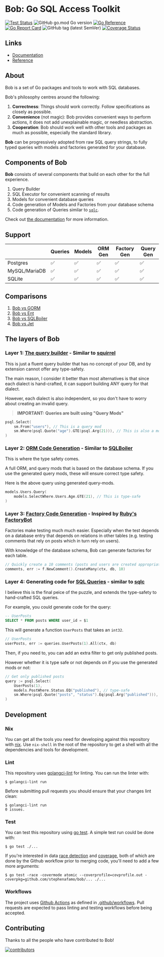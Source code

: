 # Bob: Go SQL Access Toolkit

[![Test Status](https://github.com/stephenafamo/bob/actions/workflows/test.yml/badge.svg)](https://github.com/stephenafamo/bob/actions/workflows/test.yml) ![GitHub go.mod Go version](https://img.shields.io/github/go-mod/go-version/stephenafamo/bob) [![Go Reference](https://pkg.go.dev/badge/github.com/stephenafamo/bob.svg)](https://pkg.go.dev/github.com/stephenafamo/bob) [![Go Report Card](https://goreportcard.com/badge/github.com/stephenafamo/bob)](https://goreportcard.com/report/github.com/stephenafamo/bob) ![GitHub tag (latest SemVer)](https://img.shields.io/github/v/tag/stephenafamo/bob) [![Coverage Status](https://coveralls.io/repos/github/stephenafamo/bob/badge.svg)](https://coveralls.io/github/stephenafamo/bob)

## Links

- [Documentation][docs]
- [Reference][reference]

## About

Bob is a set of Go packages and tools to work with SQL databases.

Bob's philosophy centres around the following:

1. **Correctness**: Things should work correctly. Follow specifications as closely as possible.
2. **Convenience** (not magic): Bob provides convenient ways to perform actions, it does not add unexplainable magic, or needless abstraction.
3. **Cooperation**: Bob should work well with other tools and packages as much as possible, especially the standard library.

**Bob** can be progressively adopted from raw SQL query strings, to fully typed queries with models and factories generated for your database.

## Components of Bob

**Bob** consists of several components that build on each other for the full experience.

1. Query Builder
1. SQL Executor for convenient scanning of results
1. Models for convenient database queries
1. Code generation of Models and Factories from your database schema
1. Code generation of Queries similar to [`sqlc`](https://sqlc.dev).

Check out [the documentation][docs] for more information.

## Support

|               | Queries | Models | ORM Gen | Factory Gen | Query Gen |
| ------------- | ------- | ------ | ------- | ----------- | --------- |
| Postgres      | ✅      | ✅     | ✅      | ✅          | ✅        |
| MySQL/MariaDB | ✅      | ✅     | ✅      | ✅          | ✅        |
| SQLite        | ✅      | ✅     | ✅      | ✅          | ✅        |

## Comparisons

1. [Bob vs GORM](https://bob.stephenafamo.com/vs/gorm)
1. [Bob vs Ent](https://bob.stephenafamo.com/vs/ent)
1. [Bob vs SQLBoiler](https://bob.stephenafamo.com/vs/sqlboiler)
1. [Bob vs Jet](https://bob.stephenafamo.com/vs/jet)

[docs]: https://bob.stephenafamo.com/docs
[reference]: https://pkg.go.dev/github.com/stephenafamo/bob

## The layers of Bob

### Layer 1: [The query builder](https://bob.stephenafamo.com/docs/query-builder/intro) - Similar to [squirrel](https://github.com/Masterminds/squirrel)

This is just a fluent query builder that has no concept of your DB, and by extension cannot offer any type-safety.

The main reason, I consider it better than most alternatives is that since each dialect is hand-crafted, it can support building ANY query for that dialect.

However, each dialect is also independent, so you don't have to worry about creating an invalid query.

> **IMPORTANT: Queries are built using "Query Mods"**

```go
psql.Select(
    sm.From("users"), // This is a query mod
    sm.Where(psql.Quote("age").GTE(psql.Arg(21))), // This is also a mod
)
```

### Layer 2: [ORM Code Generation](https://bob.stephenafamo.com/docs/code-generation/intro) - Similar to [SQLBoiler](https://github.com/volatiletech/sqlboiler)

This is where the type safety comes.

A full ORM, and query mods that is based on the database schema. If you use the generated query mods, these will ensure correct type safety.

Here is the above query using generated query-mods.

```go
models.Users.Query(
    models.SelectWhere.Users.Age.GTE(21), // This is type-safe
)
```

### Layer 3: [Factory Code Generation](https://bob.stephenafamo.com/docs/code-generation/factories) - Inspired by [Ruby's FactoryBot](https://github.com/thoughtbot/factory_bot)

Factories make testing much much easier. Especially when the test depends on a database entry that depends on relations in other tables (e.g. testing comments that rely on posts which in turn rely on users).

With knowledge of the database schema, Bob can generate factories for each table.

```go
// Quickly create a 10 comments (posts and users are created appropriately)
comments, err := f.NewComment().CreateMany(ctx, db, 10)
```

### Layer 4: Generating code for [SQL Queries](https://bob.stephenafamo.com/docs/code-generation/queries) - similar to [sqlc](https://github.com/sqlc-dev/sqlc)

I believe this is the final peice of the puzzle, and extends the type-safety to hand-crafted SQL queries.

For example, you could generate code for the query:

```sql
-- UserPosts
SELECT * FROM posts WHERE user_id = $1
```

This will generate a function `UserPosts` that takes an `int32`.

```go
// UserPosts
userPosts, err := queries.UserPosts(1).All(ctx, db)
```

Then, if you need to, you can add an extra filter to get only published posts.

However whether it is type safe or not depends on if you use the generated mods or not:

```go
// Get only published posts
query := psql.Select(
    UserPosts(1),
    models.PostWhere.Status.EQ("published"), // type-safe
    sm.Where(psql.Quote("posts", "status").Eq(psql.Arg("published"))), // not type-safe
)
```

## Development

### Nix

You can get all the tools you need for developing against this repository with [nix](https://nixos.org/). Use `nix-shell` in the root of the repository to get a shell with all the dependencies and tools for development.

### Lint

This repository uses [golangci-lint](https://github.com/golangci/golangci-lint) for linting. You can run the linter with:

```
$ golangci-lint run
```

Before submitting pull requests you should ensure that your changes lint clean:

```
$ golangci-lint run
0 issues.
```

### Test

You can test this repository using [go test](https://pkg.go.dev/testing). A simple test run could be done with:

```
$ go test ./...
```

If you're interested in data [race detection](https://go.dev/doc/articles/race_detector) and [coverage](https://go.dev/blog/integration-test-coverage), both of which are done by the Github workflow prior to merging code, you'll need to add a few more arguments:

```
$ go test -race -covermode atomic --coverprofile=covprofile.out -coverpkg=github.com/stephenafamo/bob/... ./...
```

### Workflows

The project uses [Github Actions](https://docs.github.com/en/actions) as defined in [.github/workflows](.github/workflows). Pull requests are expected to pass linting and testing workflows before being accepted.

## Contributing

Thanks to all the people who have contributed to Bob!

[![contributors](https://contributors-img.web.app/image?repo=stephenafamo/bob)](https://github.com/stephenafamo/bob/graphs/contributors)

